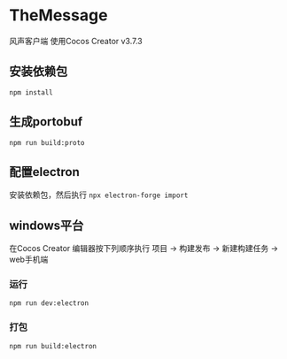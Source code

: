 # TheMessage
风声客户端
使用Cocos Creator v3.7.3

## 安装依赖包
`npm install`

## 生成portobuf
`npm run build:proto`

## 配置electron
安装依赖包，然后执行
`npx electron-forge import`

## windows平台
在Cocos Creator 编辑器按下列顺序执行
项目 -> 构建发布 -> 新建构建任务 -> web手机端

### 运行
`npm run dev:electron`

### 打包
`npm run build:electron`